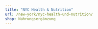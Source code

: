 ```yaml
---
title: "NYC Health & Nutrition"
url: /new-york/nyc-health-und-nutrition/
shop: Nahrungsergänzung
---
```

